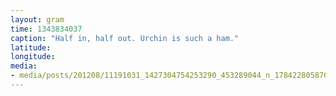 ```yaml
---
layout: gram
time: 1343834037
caption: "Half in, half out. Urchin is such a ham."
latitude: 
longitude: 
media:
- media/posts/201208/11191031_1427304754253290_453289044_n_17842280587000351.jpg
---
```

